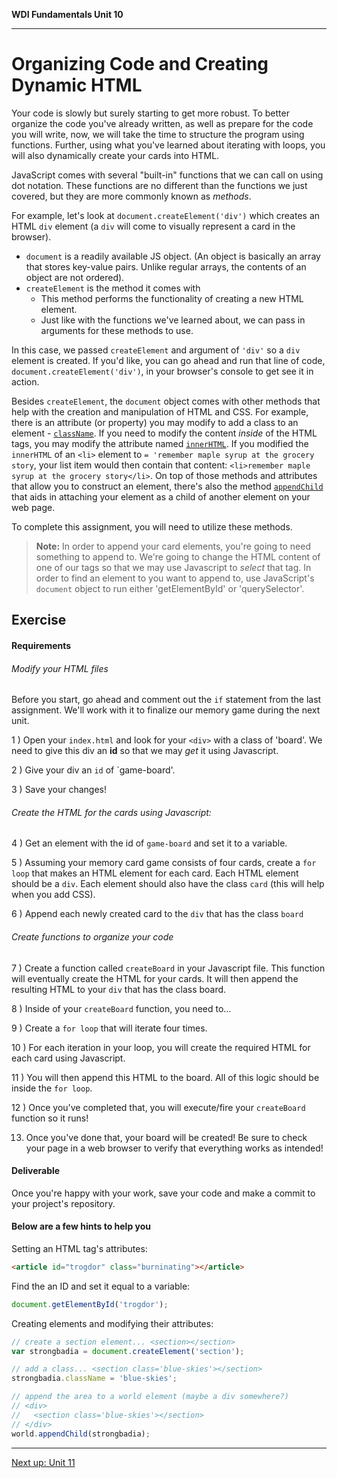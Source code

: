 **WDI Fundamentals Unit 10**

---

# Organizing Code and Creating Dynamic HTML

Your code is slowly but surely starting to get more robust. To better organize the code you've already written, as well as prepare for the code you will write, now, we will take the time to structure the program using functions. Further, using what you've learned about iterating with loops, you will also dynamically create your cards into HTML.

JavaScript comes with several "built-in" functions that we can call on using dot notation. These functions are no different than the functions we just covered, but they are more commonly known as _methods_.

For example, let's look at `document.createElement('div')` which creates an HTML `div` element (a `div` will come to visually represent a card in the browser).

- `document` is a readily available JS object. (An object is basically an array that stores key-value pairs. Unlike regular arrays, the contents of an object are not ordered).  
- `createElement` is the method it comes with
  - This method performs the functionality of creating a new HTML element.
  - Just like with the functions we've learned about, we can pass in arguments for these methods to use.

In this case, we passed `createElement` and argument of `'div'` so a `div` element is created. If you'd like, you can go ahead and run that line of code, `document.createElement('div')`, in your browser's console to get see it in action.

Besides `createElement`, the `document` object comes with other methods that help with the creation and manipulation of HTML and CSS. For example, there is an attribute (or property) you may modify to add a class to an element -  [`className`](https://developer.mozilla.org/en-US/docs/Web/API/Element/className). If you need to modify the content _inside_ of the HTML tags, you may modify the attribute named [`innerHTML`](https://developer.mozilla.org/en-US/docs/Web/API/Element/innerHTML). If you modified the `innerHTML` of an `<li>` element to `= 'remember maple syrup at the grocery story`, your list item would then contain that content: `<li>remember maple syrup at the grocery story</li>`. On top of those methods and attributes that allow you to construct an element, there's also the method [`appendChild`](https://developer.mozilla.org/en-US/docs/Web/API/Node/appendChild) that aids in attaching your element as a child of another element on your web page.

To complete this assignment, you will need to utilize these methods.

>**Note:** In order to append your card elements, you're going to need something to append to. We're going to change the HTML content of one of our tags so that we may use Javascript to _select_ that tag. In order to find an element to you want to append to, use JavaScript's `document` object to run either 'getElementById' or 'querySelector'.

## Exercise

#### Requirements

###### Modify your HTML files

Before you start, go ahead and comment out the `if` statement from the last assignment. We'll work with it to finalize our memory game during the next unit.

1 ) Open your `index.html` and look for your `<div>` with a class of 'board'. We need to give this div an **id** so that we may _get_ it using Javascript.  

2 ) Give your div an `id` of `game-board'.

3 ) Save your changes!

###### Create the HTML for the cards using Javascript:

4 ) Get an element with the id of `game-board` and set it to a variable.

5 ) Assuming your memory card game consists of four cards, create a `for loop` that makes an HTML element for each card. Each HTML element should be a `div`. Each element should also have the class `card` (this will help when you add CSS).

6 ) Append each newly created card to the `div` that has the class `board`

###### Create functions to organize your code

7 ) Create a function called `createBoard` in your Javascript file. This function will eventually create the HTML for your cards. It will then append the resulting HTML to your `div` that has the class board.

8 ) Inside of your `createBoard` function, you need to...

9 )  Create a `for loop` that will iterate four times.

10 ) For each iteration in your loop, you will create the required HTML for each card using Javascript.

11 ) You will then append this HTML to the board. All of this logic should be inside the `for loop`.

12 ) Once you've completed that, you will execute/fire your `createBoard` function so it runs!

13) Once you've done that, your board will be created! Be sure to check your page in a web browser to verify that everything works as intended!

#### Deliverable

Once you're happy with your work, save your code and make a commit to your project's repository.

#### Below are a few hints to help you

Setting an HTML tag's attributes:

```html
<article id="trogdor" class="burninating"></article>
```

Find the an ID and set it equal to a variable:

```js
document.getElementById('trogdor');
```

Creating elements and modifying their attributes:

```js
// create a section element... <section></section>
var strongbadia = document.createElement('section');

// add a class... <section class='blue-skies'></section>
strongbadia.className = 'blue-skies';

// append the area to a world element (maybe a div somewhere?)
// <div>
//   <section class='blue-skies'></section>
// </div>
world.appendChild(strongbadia);
```


---
[Next up: Unit 11](../11_chapter/intro.md)
